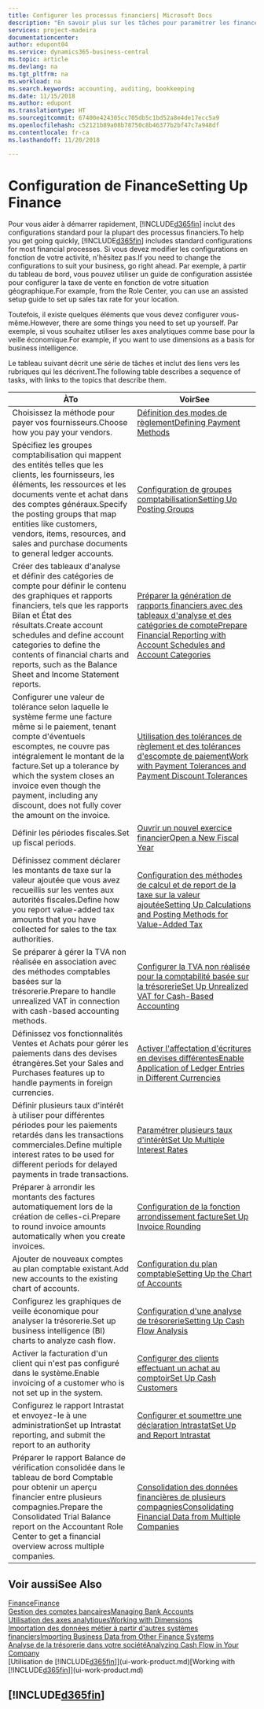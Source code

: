 ```yaml
---
title: Configurer les processus financiers| Microsoft Docs
description: "En savoir plus sur les tâches pour paramétrer les finances de votre société afin de les adapter à votre comptabilité ou vos audits."
services: project-madeira
documentationcenter: 
author: edupont04
ms.service: dynamics365-business-central
ms.topic: article
ms.devlang: na
ms.tgt_pltfrm: na
ms.workload: na
ms.search.keywords: accounting, auditing, bookkeeping
ms.date: 11/15/2018
ms.author: edupont
ms.translationtype: HT
ms.sourcegitcommit: 67400e424305cc705db5c1bd52a8e4de17ecc5a9
ms.openlocfilehash: c52121b89a08b78750c8b46377b2bf47c7a948df
ms.contentlocale: fr-ca
ms.lasthandoff: 11/20/2018

---
```

# <a name="setting-up-finance"></a><span data-ttu-id="dcd92-103">Configuration de Finance</span><span class="sxs-lookup"><span data-stu-id="dcd92-103">Setting Up Finance</span></span>
<span data-ttu-id="dcd92-104">Pour vous aider à démarrer rapidement, [!INCLUDE[d365fin](includes/d365fin_md.md)] inclut des configurations standard pour la plupart des processus financiers.</span><span class="sxs-lookup"><span data-stu-id="dcd92-104">To help you get going quickly, [!INCLUDE[d365fin](includes/d365fin_md.md)] includes standard configurations for most financial processes.</span></span> <span data-ttu-id="dcd92-105">Si vous devez modifier les configurations en fonction de votre activité, n'hésitez pas.</span><span class="sxs-lookup"><span data-stu-id="dcd92-105">If you need to change the configurations to suit your business, go right ahead.</span></span> <span data-ttu-id="dcd92-106">Par exemple, à partir du tableau de bord, vous pouvez utiliser un guide de configuration assistée pour configurer la taxe de vente en fonction de votre situation géographique.</span><span class="sxs-lookup"><span data-stu-id="dcd92-106">For example, from the Role Center, you can use an assisted setup guide to set up sales tax rate for your location.</span></span>  

<span data-ttu-id="dcd92-107">Toutefois, il existe quelques éléments que vous devez configurer vous-même.</span><span class="sxs-lookup"><span data-stu-id="dcd92-107">However, there are some things you need to set up yourself.</span></span> <span data-ttu-id="dcd92-108">Par exemple, si vous souhaitez utiliser les axes analytiques comme base pour la veille économique.</span><span class="sxs-lookup"><span data-stu-id="dcd92-108">For example, if you want to use dimensions as a basis for business intelligence.</span></span>  

<span data-ttu-id="dcd92-109">Le tableau suivant décrit une série de tâches et inclut des liens vers les rubriques qui les décrivent.</span><span class="sxs-lookup"><span data-stu-id="dcd92-109">The following table describes a sequence of tasks, with links to the topics that describe them.</span></span>

| <span data-ttu-id="dcd92-110">À</span><span class="sxs-lookup"><span data-stu-id="dcd92-110">To</span></span> | <span data-ttu-id="dcd92-111">Voir</span><span class="sxs-lookup"><span data-stu-id="dcd92-111">See</span></span> |
| --- | --- |
| <span data-ttu-id="dcd92-112">Choisissez la méthode pour payer vos fournisseurs.</span><span class="sxs-lookup"><span data-stu-id="dcd92-112">Choose how you pay your vendors.</span></span> |[<span data-ttu-id="dcd92-113">Définition des modes de règlement</span><span class="sxs-lookup"><span data-stu-id="dcd92-113">Defining Payment Methods</span></span>](finance-payment-methods.md) |
| <span data-ttu-id="dcd92-114">Spécifiez les groupes comptabilisation qui mappent des entités telles que les clients, les fournisseurs, les éléments, les ressources et les documents vente et achat dans des comptes généraux.</span><span class="sxs-lookup"><span data-stu-id="dcd92-114">Specify the posting groups that map entities like customers, vendors, items, resources, and sales and purchase documents to general ledger accounts.</span></span> |[<span data-ttu-id="dcd92-115">Configuration de groupes comptabilisation</span><span class="sxs-lookup"><span data-stu-id="dcd92-115">Setting Up Posting Groups</span></span>](finance-posting-groups.md)|
|<span data-ttu-id="dcd92-116">Créer des tableaux d'analyse et définir des catégories de compte pour définir le contenu des graphiques et rapports financiers, tels que les rapports Bilan et État des résultats.</span><span class="sxs-lookup"><span data-stu-id="dcd92-116">Create account schedules and define account categories to define the contents of financial charts and reports, such as the Balance Sheet and Income Statement reports.</span></span>|[<span data-ttu-id="dcd92-117">Préparer la génération de rapports financiers avec des tableaux d'analyse et des catégories de compte</span><span class="sxs-lookup"><span data-stu-id="dcd92-117">Prepare Financial Reporting with Account Schedules and Account Categories</span></span>](bi-how-work-account-schedule.md)|
|<span data-ttu-id="dcd92-118">Configurer une valeur de tolérance selon laquelle le système ferme une facture même si le paiement, tenant compte d'éventuels escomptes, ne couvre pas intégralement le montant de la facture.</span><span class="sxs-lookup"><span data-stu-id="dcd92-118">Set up a tolerance by which the system closes an invoice even though the payment, including any discount, does not fully cover the amount on the invoice.</span></span>|[<span data-ttu-id="dcd92-119">Utilisation des tolérances de règlement et des tolérances d'escompte de paiement</span><span class="sxs-lookup"><span data-stu-id="dcd92-119">Work with Payment Tolerances and Payment Discount Tolerances</span></span>](finance-payment-tolerance-and-payment-discount-tolerance.md)|
| <span data-ttu-id="dcd92-120">Définir les périodes fiscales.</span><span class="sxs-lookup"><span data-stu-id="dcd92-120">Set up fiscal periods.</span></span> |[<span data-ttu-id="dcd92-121">Ouvrir un nouvel exercice financier</span><span class="sxs-lookup"><span data-stu-id="dcd92-121">Open a New Fiscal Year</span></span>](finance-how-open-new-fiscal-year.md) |
| <span data-ttu-id="dcd92-122">Définissez comment déclarer les montants de taxe sur la valeur ajoutée que vous avez recueillis sur les ventes aux autorités fiscales.</span><span class="sxs-lookup"><span data-stu-id="dcd92-122">Define how you report value-added tax amounts that you have collected for sales to the tax authorities.</span></span> |[<span data-ttu-id="dcd92-123">Configuration des méthodes de calcul et de report de la taxe sur la valeur ajoutée</span><span class="sxs-lookup"><span data-stu-id="dcd92-123">Setting Up Calculations and Posting Methods for Value-Added Tax</span></span>](finance-setup-vat.md)|
|<span data-ttu-id="dcd92-124">Se préparer à gérer la TVA non réalisée en association avec des méthodes comptables basées sur la trésorerie.</span><span class="sxs-lookup"><span data-stu-id="dcd92-124">Prepare to handle unrealized VAT in connection with cash-based accounting methods.</span></span>|[<span data-ttu-id="dcd92-125">Configurer la TVA non réalisée pour la comptabilité basée sur la trésorerie</span><span class="sxs-lookup"><span data-stu-id="dcd92-125">Set Up Unrealized VAT for Cash-Based Accounting</span></span>](finance-setup-unrealized-vat.md)|
| <span data-ttu-id="dcd92-126">Définissez vos fonctionnalités Ventes et Achats pour gérer les paiements dans des devises étrangères.</span><span class="sxs-lookup"><span data-stu-id="dcd92-126">Set your Sales and Purchases features up to handle payments in foreign currencies.</span></span>|[<span data-ttu-id="dcd92-127">Activer l'affectation d'écritures en devises différentes</span><span class="sxs-lookup"><span data-stu-id="dcd92-127">Enable Application of Ledger Entries in Different Currencies</span></span>](finance-how-enable-application-ledger-entries-different-currencies.md)
|<span data-ttu-id="dcd92-128">Définir plusieurs taux d'intérêt à utiliser pour différentes périodes pour les paiements retardés dans les transactions commerciales.</span><span class="sxs-lookup"><span data-stu-id="dcd92-128">Define multiple interest rates to be used for different periods for delayed payments in trade transactions.</span></span>|[<span data-ttu-id="dcd92-129">Paramétrer plusieurs taux d'intérêt</span><span class="sxs-lookup"><span data-stu-id="dcd92-129">Set Up Multiple Interest Rates</span></span>](finance-how-to-set-up-multiple-interest-rates.md)|
|<span data-ttu-id="dcd92-130">Préparer à arrondir les montants des factures automatiquement lors de la création de celles-ci.</span><span class="sxs-lookup"><span data-stu-id="dcd92-130">Prepare to round invoice amounts automatically when you create invoices.</span></span>|[<span data-ttu-id="dcd92-131">Configuration de la fonction arrondissement facture</span><span class="sxs-lookup"><span data-stu-id="dcd92-131">Set Up Invoice Rounding</span></span>](finance-set-up-invoice-rounding.md)|
| <span data-ttu-id="dcd92-132">Ajouter de nouveaux comptes au plan comptable existant.</span><span class="sxs-lookup"><span data-stu-id="dcd92-132">Add new accounts to the existing chart of accounts.</span></span> |[<span data-ttu-id="dcd92-133">Configuration du plan comptable</span><span class="sxs-lookup"><span data-stu-id="dcd92-133">Setting Up the Chart of Accounts</span></span>](finance-setup-chart-accounts.md) |
| <span data-ttu-id="dcd92-134">Configurez les graphiques de veille économique pour analyser la trésorerie.</span><span class="sxs-lookup"><span data-stu-id="dcd92-134">Set up business intelligence (BI) charts to analyze cash flow.</span></span> |[<span data-ttu-id="dcd92-135">Configuration d'une analyse de trésorerie</span><span class="sxs-lookup"><span data-stu-id="dcd92-135">Setting Up Cash Flow Analysis</span></span>](finance-setup-cash-flow-analyses.md) |
|<span data-ttu-id="dcd92-136">Activer la facturation d'un client qui n'est pas configuré dans le système.</span><span class="sxs-lookup"><span data-stu-id="dcd92-136">Enable invoicing of a customer who is not set up in the system.</span></span>|[<span data-ttu-id="dcd92-137">Configurer des clients effectuant un achat au comptoir</span><span class="sxs-lookup"><span data-stu-id="dcd92-137">Set Up Cash Customers</span></span>](finance-how-to-set-up-cash-customers.md)|
| <span data-ttu-id="dcd92-138">Configurez le rapport Intrastat et envoyez-le à une administration</span><span class="sxs-lookup"><span data-stu-id="dcd92-138">Set up Intrastat reporting, and submit the report to an authority</span></span> | [<span data-ttu-id="dcd92-139">Configurer et soumettre une déclaration Intrastat</span><span class="sxs-lookup"><span data-stu-id="dcd92-139">Set Up and Report Intrastat</span></span>](finance-how-setup-report-intrastat.md)|
|<span data-ttu-id="dcd92-140">Préparer le rapport Balance de vérification consolidée dans le tableau de bord Comptable pour obtenir un aperçu financier entre plusieurs compagnies.</span><span class="sxs-lookup"><span data-stu-id="dcd92-140">Prepare the Consolidated Trial Balance report on the Accountant Role Center to get a financial overview across multiple companies.</span></span>|[<span data-ttu-id="dcd92-141">Consolidation des données financières de plusieurs compagnies</span><span class="sxs-lookup"><span data-stu-id="dcd92-141">Consolidating Financial Data from Multiple Companies</span></span>](finance-consolidated-company-reporting.md)|

## <a name="see-also"></a><span data-ttu-id="dcd92-142">Voir aussi</span><span class="sxs-lookup"><span data-stu-id="dcd92-142">See Also</span></span>
[<span data-ttu-id="dcd92-143">Finance</span><span class="sxs-lookup"><span data-stu-id="dcd92-143">Finance</span></span>](finance.md)  
[<span data-ttu-id="dcd92-144">Gestion des comptes bancaires</span><span class="sxs-lookup"><span data-stu-id="dcd92-144">Managing Bank Accounts</span></span>](bank-manage-bank-accounts.md)  
[<span data-ttu-id="dcd92-145">Utilisation des axes analytiques</span><span class="sxs-lookup"><span data-stu-id="dcd92-145">Working with Dimensions</span></span>](finance-dimensions.md)  
[<span data-ttu-id="dcd92-146">Importation des données métier à partir d'autres systèmes financiers</span><span class="sxs-lookup"><span data-stu-id="dcd92-146">Importing Business Data from Other Finance Systems</span></span>](across-import-data-configuration-packages.md)  
[<span data-ttu-id="dcd92-147">Analyse de la trésorerie dans votre société</span><span class="sxs-lookup"><span data-stu-id="dcd92-147">Analyzing Cash Flow in Your Company</span></span>](finance-analyze-cash-flow.md)  
<span data-ttu-id="dcd92-148">[Utilisation de [!INCLUDE[d365fin](includes/d365fin_md.md)]](ui-work-product.md)</span><span class="sxs-lookup"><span data-stu-id="dcd92-148">[Working with [!INCLUDE[d365fin](includes/d365fin_md.md)]](ui-work-product.md)</span></span>  

## [!INCLUDE[d365fin](includes/free_trial_md.md)]  

